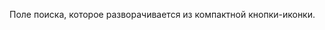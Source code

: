 Поле поиска, которое разворачивается из компактной кнопки-иконки.

<!-- example(search-expandable-overview) -->
